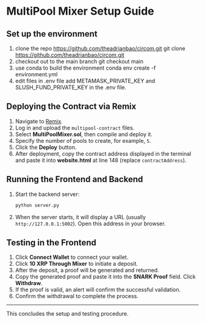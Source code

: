 # MultiPool Mixer Setup Guide

## Set up the environment
1. clone the repo https://github.com/theadrianbao/circom.git
   git clone https://github.com/theadrianbao/circom.git
2. checkout out to the main branch
   git checkout main
3. use conda to build the environment
conda env create -f environment.yml
4. edit files in .env file
add METAMASK_PRIVATE_KEY and SLUSH_FUND_PRIVATE_KEY in the .env file.

## Deploying the Contract via Remix

1. Navigate to [Remix](https://remix.ethereum.org/).
2. Log in and upload the `multipool-contract` files.
3. Select **MultiPoolMixer.sol**, then compile and deploy it.
4. Specify the number of pools to create, for example, `5`.
5. Click the **Deploy** button.
6. After deployment, copy the contract address displayed in the terminal and paste it into **website.html** at line 148 (replace `contractAddress`).

## Running the Frontend and Backend

1. Start the backend server:
   ```bash
   python server.py
   ```
2. When the server starts, it will display a URL (usually `http://127.0.0.1:5002`). Open this address in your browser.

## Testing in the Frontend

1. Click **Connect Wallet** to connect your wallet.
2. Click **10 XRP Through Mixer** to initiate a deposit.
3. After the deposit, a proof will be generated and returned.
4. Copy the generated proof and paste it into the **SNARK Proof** field. Click **Withdraw**.
5. If the proof is valid, an alert will confirm the successful validation.
6. Confirm the withdrawal to complete the process.

---

This concludes the setup and testing procedure.